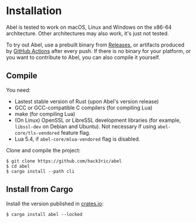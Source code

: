 # Installation

Abel is tested to work on macOS, Linux and Windows on the x86-64 architecture. Other architectures may also work, it's just not tested.

To try out Abel, use a prebuilt binary from [Releases](https://github.com/hack3ric/abel/releases), or artifacts produced by [GitHub Actions](https://github.com/hack3ric/abel/actions/workflows/rust.yml) after every push. If there is no binary for your platform, or you want to contribute to Abel, you can also compile it yourself.

## Compile

You need:

- Lastest stable version of Rust (upon Abel's version release)
- GCC or GCC-compatible C compilers (for compiling Lua)
- make (for compiling Lua)
- (On Linux) OpenSSL or LibreSSL development libraries (for example, `libssl-dev` on Debian and Ubuntu). Not necessary if using `abel-core/tls-vendored` feature flag.
- Lua 5.4, if `abel-core/mlua-vendored` flag is disabled.

Clone and compile the project:

```console
$ git clone https://github.com/hack3ric/abel
$ cd abel
$ cargo install --path cli
```

## Install from Cargo

Install the version published in [crates.io](https://crates.io/crates/abel):

```console
$ cargo install abel --locked
```
